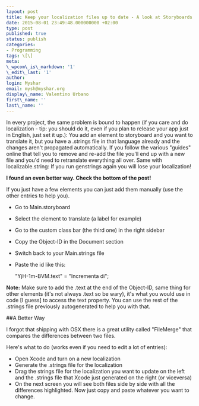 ```yaml
---
layout: post
title: Keep your localization files up to date - A look at Storyboards
date: 2015-08-01 23:49:48.000000000 +02:00
type: post
published: true
status: publish
categories:
- Programming
tags: \[\]
meta:
\_wpcom\_is\_markdown: '1'
\_edit\_last: '1'
author:
login: Myshar
email: mysh@myshar.org
display\_name: Valentino Urbano
first\_name: ''
last\_name: ''
---
```


In every project, the same problem is bound to happen (if you care and do localization - tip: you should do it, even if you plan to release your app just in English, just set it up.): You add an element to storyboard and you want to translate it, but you have a .strings file in that language already and the changes aren't propagated automatically. If you follow the various "guides" online that tell you to remove and re-add the file you'll end up with a new file and you'd need to retranslate everything all over. Same with localizable.string: If you run genstrings again you will lose your localization!

**I found an even better way. Check the bottom of the post!**

If you just have a few elements you can just add them manually (use the other entries to help you).

* Go to Main.storyboard
* Select the element to translate (a label for example)
* Go to the custom class bar (the third one) in the right sidebar
* Copy the Object-ID in the Document section
* Switch back to your Main.strings file
* Paste the id like this: 
    
    "YjH-1m-BVM.text" = "Incrementa di";
    

**Note:** Make sure to add the .text at the end of the Object-ID, same thing for other elements (it's not always .text so be wary), it's what you would use in code \[I guess\] to access the text property. You can use the rest of the .strings file previously autogenerated to help you with that.

\#\#A Better Way

I forgot that shipping with OSX there is a great utility called "FileMerge" that compares the differences between two files.

Here's what to do (works even if you need to edit a lot of entries):

* Open Xcode and turn on a new localization
* Generate the .strings file for the localization
* Drag the strings file for the localization you want to update on the left and the .strings file that Xcode just generated on the right (or viceversa)
* On the next screen you will see both files side by side with all the differences highlighted. Now just copy and paste whatever you want to change.